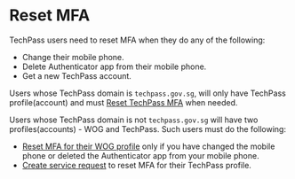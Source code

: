 # Reset MFA

TechPass users need to reset MFA when they do any of the following:

- Change their mobile phone.
- Delete Authenticator app from their mobile phone.
- Get a new TechPass account.


Users whose TechPass domain is ```techpass.gov.sg```,  will only have TechPass profile(account) and must [Reset TechPass MFA](reset-techpass-mfa-for-new-device) when needed.

Users whose TechPass domain is not ```techpass.gov.sg``` will have two profiles(accounts) - WOG and TechPass. Such users must do the following:

- [Reset MFA for their WOG profile](reset-security-verification-for-wog-account) only if you have changed the mobile phone or deleted the Authenticator app from your mobile phone.
- [Create service request](https://go.gov.sg/techpass-sr) to reset MFA for their TechPass profile.


